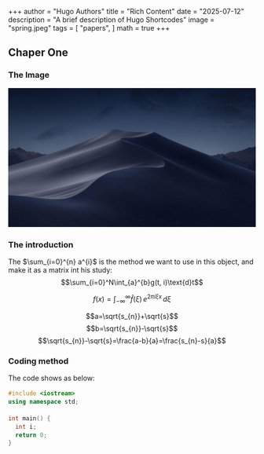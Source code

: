 +++
author = "Hugo Authors"
title = "Rich Content"
date = "2025-07-12"
description = "A brief description of Hugo Shortcodes"
image = "spring.jpeg"
tags = [
    "papers",
]
math = true
+++

## Chaper One
### The Image
![Sunrise](sunrise.jpeg)

### The introduction
The $\sum_{i=0}^{n} a^{i}$ is the method we want to use in this object, and make it as a matrix int his study:
$$\sum_{i=0}^N\int_{a}^{b}g(t, i)\text{d}t$$

$$
  f(x) = \int_{-\infty}^\infty\hat f(\xi)\,e^{2 \pi i \xi x}\,d\xi
$$

$$a=\sqrt{s_{n}}+\sqrt{s}$$
$$b=\sqrt{s_{n}}-\sqrt{s}$$
$$\sqrt{s_{n}}-\sqrt{s}=\frac{a-b}{a}=\frac{s_{n}-s}{a}$$



### Coding method
The code shows as below:
```cpp
#include <iostream>
using namespace std;

int main() {
  int i;
  return 0;
}
```
